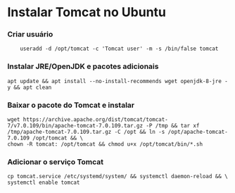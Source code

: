 # Instalar Tomcat no Ubuntu

### Criar usuário
        useradd -d /opt/tomcat -c 'Tomcat user' -m -s /bin/false tomcat
### Instalar JRE/OpenJDK e pacotes adicionais
	apt update && apt install --no-install-recommends wget openjdk-8-jre -y && apt clean
### Baixar o pacote do Tomcat e instalar
	wget https://archive.apache.org/dist/tomcat/tomcat-7/v7.0.109/bin/apache-tomcat-7.0.109.tar.gz -P /tmp && tar xf /tmp/apache-tomcat-7.0.109.tar.gz -C /opt && ln -s /opt/apache-tomcat-7.0.109 /opt/tomcat && \
	chown -R tomcat: /opt/tomcat && chmod u+x /opt/tomcat/bin/*.sh
### Adicionar o serviço Tomcat
	cp tomcat.service /etc/systemd/system/ && systemctl daemon-reload && \
	systemctl enable tomcat
